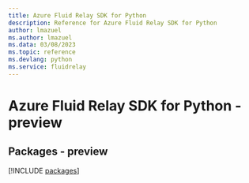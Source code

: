 ```yaml
---
title: Azure Fluid Relay SDK for Python
description: Reference for Azure Fluid Relay SDK for Python
author: lmazuel
ms.author: lmazuel
ms.data: 03/08/2023
ms.topic: reference
ms.devlang: python
ms.service: fluidrelay
---
```

# Azure Fluid Relay SDK for Python - preview
## Packages - preview
[!INCLUDE [packages](fluid-relay-index.md)]